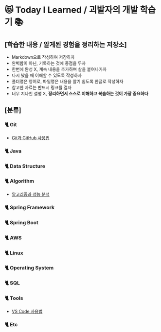 # 😻 Today I Learned / 괴발자의 개발 학습기 📚

## [학습한 내용 / 알게된 경험을 정리하는 저장소]
* Markdown으로 작성하여 저장하자
* 완벽함이 아닌, 기록하는 것에 중점을 두자
* 한번에 완성 X, 계속 내용을 추가하며 살을 붙여나가자
* 다시 봤을 때 이해할 수 있도록 작성하자
* 폴더명은 영어로, 파일명은 내용을 알기 쉽도록 한글로 작성하자
* 참고한 자료는 반드시 링크를 걸자
* 너무 지나친 설명 X, **정리하면서 스스로 이해하고 복습하는 것이 가장 중요하다**

## [분류]

### :cat2: Git
* [Git과 GitHub 사용법](https://github.com/catveloper24-7/TIL/blob/main/Git/Git%EA%B3%BCGitHub%EC%82%AC%EC%9A%A9%EB%B2%95.md)

### :cat2: Java

### :cat2: Data Structure

### :cat2: Algorithm
* [알고리즘과 성능 분석](https://github.com/catveloper24-7/TIL/blob/main/Algorithm/%EC%95%8C%EA%B3%A0%EB%A6%AC%EC%A6%98%EA%B3%BC_%EC%84%B1%EB%8A%A5%EB%B6%84%EC%84%9D.md)

### :cat2: Spring Framework

### :cat2: Spring Boot

### :cat2: AWS

### :cat2: Linux

### :cat2: Operating System

### :cat2: SQL

### :cat2: Tools
* [VS Code 사용법](https://github.com/catveloper24-7/TIL/blob/main/Tools/VSCode%EC%82%AC%EC%9A%A9%EB%B2%95.md)

### :cat2: Etc
